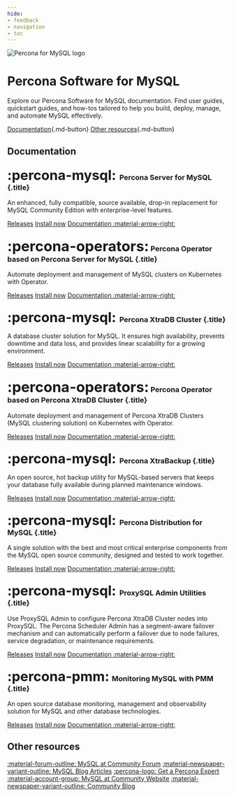 ```yaml
---
hide:
- feedback
- navigation
- toc
---
```


<div class="landing" markdown>
<div class="splash header subpage mysql dark" markdown>

![Percona for MySQL logo](assets/logo-dark-mysql.svg)

# Percona Software for MySQL

Explore our Percona Software for MySQL documentation. Find user guides, quickstart guides, and how-tos tailored to help you build, deploy, manage, and automate MySQL effectively.

[Documentation](#documentation){.md-button} [Other resources](#other-resources){.md-button}

</div>
</div>


## Documentation

<div data-grid markdown>
<div data-banner="mysql" markdown>

### <span style="font-size:1.875em;margin-right:0.125em">:percona-mysql:</span> Percona Server for MySQL {.title}

An enhanced, fully compatible, source available, drop-in replacement for MySQL Community Edition with enterprise-level features.

<div class="actions" markdown>

[Releases](https://docs.percona.com/percona-server/8.4/release-notes/release-notes-index.html)
[Install now](https://docs.percona.com/percona-server/8.4/quickstart-overview.html)
[Documentation :material-arrow-right:](https://docs.percona.com/percona-server/)

</div>
</div>
<div data-banner="operators" markdown>

### <span style="font-size:2em">:percona-operators:</span> Percona Operator based on Percona Server for MySQL {.title}

Automate deployment and management of MySQL clusters on Kubernetes with Operator.

<div class="actions" markdown>

[Releases](https://docs.percona.com/percona-operator-for-mysql/ps/ReleaseNotes/index.html)
[Install now](https://docs.percona.com/percona-operator-for-mysql/ps/quickstart.html)
[Documentation :material-arrow-right:](https://docs.percona.com/percona-operator-for-mysql/ps/)

</div>
</div>
<div data-banner="mysql" markdown>

### <span style="font-size:1.875em;margin-right:0.125em">:percona-mysql:</span> Percona XtraDB Cluster {.title}

A database cluster solution for MySQL.
It ensures high availability, prevents downtime and data loss, and provides linear scalability for a growing environment.

<div class="actions" markdown>

[Releases](https://docs.percona.com/percona-xtradb-cluster/8.0/release-notes/release-notes_index.html)
[Install now](https://docs.percona.com/percona-xtradb-cluster/8.0/quickstart-overview.html)
[Documentation :material-arrow-right:](https://docs.percona.com/percona-xtradb-cluster/)

</div>
</div>
<div data-banner="operators" markdown>

### <span style="font-size:2em">:percona-operators:</span> Percona Operator based on Percona XtraDB Cluster {.title}

Automate deployment and management of Percona XtraDB Clusters (MySQL clustering solution) on Kubernetes with Operator.

<div class="actions" markdown>

[Releases](https://docs.percona.com/percona-operator-for-mysql/pxc/ReleaseNotes/index.html)
[Install now](https://docs.percona.com/percona-operator-for-mysql/pxc/quickstart.html)
[Documentation :material-arrow-right:](https://docs.percona.com/percona-operator-for-mysql/pxc/)

</div>
</div>
<div data-banner="mysql" markdown>

### <span style="font-size:1.875em;margin-right:0.125em">:percona-mysql:</span> Percona XtraBackup {.title}

An open source, hot backup utility for MySQL-based servers that keeps your database fully available during planned maintenance windows.

<div class="actions" markdown>

[Releases](https://docs.percona.com/percona-xtrabackup/8.4/release-notes/release-notes.html)
[Install now](https://docs.percona.com/percona-xtrabackup/8.4/quickstart-overview.html)
[Documentation :material-arrow-right:](https://docs.percona.com/percona-xtrabackup/)

</div>
</div>
<div data-banner="mysql" markdown>

### <span style="font-size:1.875em;margin-right:0.125em">:percona-mysql:</span> Percona Distribution for MySQL {.title}

A single solution with the best and most critical enterprise components from the MySQL open source community, designed and tested to work together.

<div class="actions" markdown>

[Releases](https://docs.percona.com/percona-distribution-for-mysql/8.4/release-notes.html)
[Install now](https://docs.percona.com/percona-distribution-for-mysql/8.4/installing.html)
[Documentation :material-arrow-right:](https://docs.percona.com/percona-distribution-for-mysql/)

</div>
</div>
<div data-banner="mysql" markdown>

### <span style="font-size:1.875em;margin-right:0.125em">:percona-mysql:</span> ProxySQL Admin Utilities {.title}

Use ProxySQL Admin to configure Percona XtraDB Cluster nodes into ProxySQL. The Percona Scheduler Admin has a segment-aware failover mechanism and can automatically perform a failover due to node failures, service degradation, or maintenance requirements.

<div class="actions" markdown>

[Releases](https://docs.percona.com/proxysql/release-notes.html)
[Install now](https://docs.percona.com/proxysql/install-v2.html)
[Documentation :material-arrow-right:](https://docs.percona.com/proxysql/)

</div>
</div>
<div data-banner="pmm" markdown>

### <span style="font-size:1.875em;margin-right:0.0625em">:percona-pmm:</span> Monitoring MySQL with PMM {.title}

An open source database monitoring, management and observability solution for MySQL and other database technologies.

<div class="actions" markdown>

[Releases](https://docs.percona.com/percona-monitoring-and-management/release-notes/index.html)
[Install now](https://docs.percona.com/percona-monitoring-and-management/quickstart/index.html)
[Documentation :material-arrow-right:](https://docs.percona.com/percona-monitoring-and-management/index.html)

</div>
</div>
</div>

## Other resources

<div data-resources markdown>

[:material-forum-outline: MySQL at Community Forum](https://forums.percona.com/c/mysql-mariadb/36)
[:material-newspaper-variant-outline: MySQL Blog Articles](https://www.percona.com/blog/category/mysql/)
[:percona-logo: Get a Percona Expert](https://www.percona.com/services/consulting)
[:material-account-group: MySQL at Community Website](https://percona.community/mysql/)
[:material-newspaper-variant-outline: Community Blog](https://www.percona.com/blog/)

</div>
<br>
